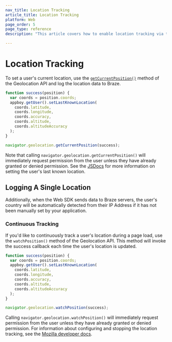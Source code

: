 ```yaml
---
nav_title: Location Tracking
article_title: Location Tracking
platform: Web
page_order: 5
page_type: reference
description: "This article covers how to enable location tracking via the Braze Web SDK."

---
```


# Location Tracking

To set a user's current location, use the [`getCurrentPosition()`][0] method of the Geolocation API and log the location data to Braze.

```javascript
function success(position) {
  var coords = position.coords;
  appboy.getUser().setLastKnownLocation(
    coords.latitude,
    coords.longitude,
    coords.accuracy,
    coords.altitude,
    coords.altitudeAccuracy
  );
}

navigator.geolocation.getCurrentPosition(success);
```

Note that calling `navigator.geolocation.getCurrentPosition()` will immediately request permission from the user unless they have already granted or denied permission. See the [JSDocs][1] for more information on setting the user's last known location.


## Logging A Single Location

Additionally, when the Web SDK sends data to Braze servers, the user's country will be automatically detected from their IP Address if it has not been manually set by your application.

### Continuous Tracking

If you'd like to continuously track a user's location during a page load, use the `watchPosition()` method of the Geolocation API. This method will invoke the success callback each time the user's location is updated.

```javascript
function success(position) {
  var coords = position.coords;
  appboy.getUser().setLastKnownLocation(
    coords.latitude,
    coords.longitude,
    coords.accuracy,
    coords.altitude,
    coords.altitudeAccuracy
  );
}

navigator.geolocation.watchPosition(success);
```

Calling `navigator.geolocation.watchPosition()` will immediately request permission from the user unless they have already granted or denied permission. For information about configuring and stopping the location tracking, see the [Mozilla developer docs][2].

[0]: https://developer.mozilla.org/en-US/docs/Web/API/Geolocation/getCurrentPosition
[1]: https://js.appboycdn.com/web-sdk/latest/doc/ab.User.html#setLastKnownLocation
[2]: https://developer.mozilla.org/en-US/docs/Web/API/Geolocation/watchPosition
